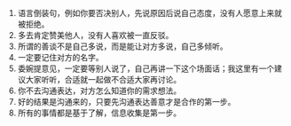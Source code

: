 1.  语言倒装句，例如你要否决别人，先说原因后说自己态度，没有人愿意上来就被拒绝。
2. 多去肯定赞美他人，没有人喜欢被一直反驳。
3. 所谓的善谈不是自己多说，而是能让对方多说，自己多倾听。
4. 一定要记住对方的名字。
5. 委婉提意见，一定要等别人说了，自己再讲一下这个场面话；我这里有一个建议大家听听，合适就一起做不合适大家再讨论。
6. 你不去沟通表达，对方怎么知道你的需求想法。
7. 好的结果是沟通来的，只要先沟通表达善意才是合作的第一步。
8. 所有的事情都是基于了解，信息收集是第一步。